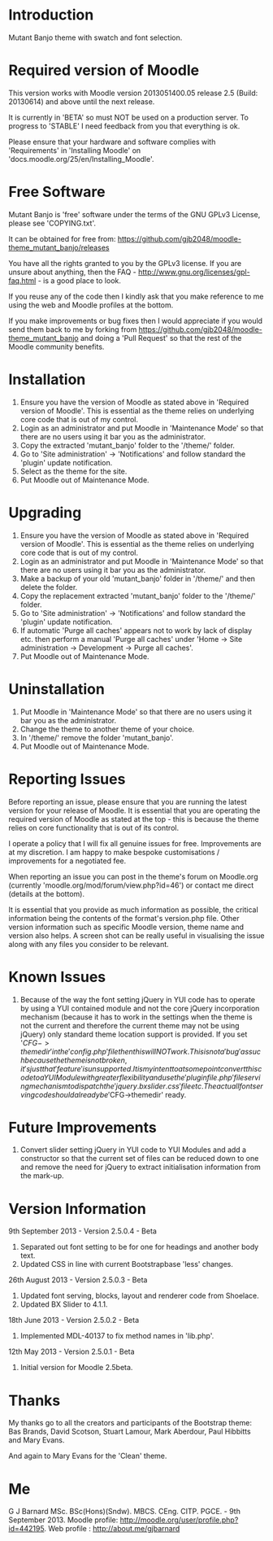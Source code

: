 Introduction
============
Mutant Banjo theme with swatch and font selection.

Required version of Moodle
==========================
This version works with Moodle version 2013051400.05 release 2.5 (Build: 20130614) and above until the next release.

It is currently in 'BETA' so must NOT be used on a production server.  To progress to 'STABLE' I need feedback from
you that everything is ok.

Please ensure that your hardware and software complies with 'Requirements' in 'Installing Moodle' on
'docs.moodle.org/25/en/Installing_Moodle'.

Free Software
=============
Mutant Banjo is 'free' software under the terms of the GNU GPLv3 License, please see 'COPYING.txt'.

It can be obtained for free from:
https://github.com/gjb2048/moodle-theme_mutant_banjo/releases

You have all the rights granted to you by the GPLv3 license.  If you are unsure about anything, then the
FAQ - http://www.gnu.org/licenses/gpl-faq.html - is a good place to look.

If you reuse any of the code then I kindly ask that you make reference to me using the web and Moodle profiles
at the bottom.

If you make improvements or bug fixes then I would appreciate if you would send them back to me by forking from
https://github.com/gjb2048/moodle-theme_mutant_banjo and doing a 'Pull Request' so that the rest of the
Moodle community benefits.

Installation
============
 1. Ensure you have the version of Moodle as stated above in 'Required version of Moodle'.  This is essential as the
    theme relies on underlying core code that is out of my control.
 2. Login as an administrator and put Moodle in 'Maintenance Mode' so that there are no users using it bar you as the administrator.
 3. Copy the extracted 'mutant_banjo' folder to the '/theme/' folder.
 4. Go to 'Site administration' -> 'Notifications' and follow standard the 'plugin' update notification.
 5. Select as the theme for the site.
 6. Put Moodle out of Maintenance Mode.

Upgrading
=========
 1. Ensure you have the version of Moodle as stated above in 'Required version of Moodle'.  This is essential as the
    theme relies on underlying core code that is out of my control.
 2. Login as an administrator and put Moodle in 'Maintenance Mode' so that there are no users using it bar you as the administrator.
 3. Make a backup of your old 'mutant_banjo' folder in '/theme/' and then delete the folder.
 4. Copy the replacement extracted 'mutant_banjo' folder to the '/theme/' folder.
 5. Go to 'Site administration' -> 'Notifications' and follow standard the 'plugin' update notification.
 6. If automatic 'Purge all caches' appears not to work by lack of display etc. then perform a manual 'Purge all caches'
   under 'Home -> Site administration -> Development -> Purge all caches'.
 7. Put Moodle out of Maintenance Mode.

Uninstallation
==============
 1. Put Moodle in 'Maintenance Mode' so that there are no users using it bar you as the administrator.
 2. Change the theme to another theme of your choice.
 3. In '/theme/' remove the folder 'mutant_banjo'.
 4. Put Moodle out of Maintenance Mode.

Reporting Issues
================
Before reporting an issue, please ensure that you are running the latest version for your release of Moodle.  It is essential
that you are operating the required version of Moodle as stated at the top - this is because the theme relies on core
functionality that is out of its control.

I operate a policy that I will fix all genuine issues for free.  Improvements are at my discretion.  I am happy to make bespoke
customisations / improvements for a negotiated fee. 

When reporting an issue you can post in the theme's forum on Moodle.org (currently 'moodle.org/mod/forum/view.php?id=46')
or contact me direct (details at the bottom).

It is essential that you provide as much information as possible, the critical information being the contents of the format's 
version.php file.  Other version information such as specific Moodle version, theme name and version also helps.  A screen shot
can be really useful in visualising the issue along with any files you consider to be relevant.

Known Issues
============
1.  Because of the way the font setting jQuery in YUI code has to operate by using a YUI contained module and not the core jQuery
    incorporation mechanism (because it has to work in the settings when the theme is not the current and therefore the current
    theme may not be using jQuery) only standard theme location support is provided.  If you set '$CFG->themedir' in the
    'config.php' file then this will NOT work.  This is not a 'bug' as such because the theme is not broken, it's just that
    'feature' is unsupported.  It is my intent to at some point convert this code to a YUI Module with greater flexibility and use
    the 'pluginfile.php' file serving mechanism to dispatch the 'jquery.bxslider.css' file etc.  The actuall font serving code
    should already be '$CFG->themedir' ready.

Future Improvements
===================
1.  Convert slider setting jQuery in YUI code to YUI Modules and add a constructor so that the current set of files can be reduced
    down to one and remove the need for jQuery to extract initialisation information from the mark-up.

Version Information
===================
9th September 2013 - Version 2.5.0.4 - Beta
  1.  Separated out font setting to be for one for headings and another body text.
  2.  Updated CSS in line with current Bootstrapbase 'less' changes.

26th August 2013 - Version 2.5.0.3 - Beta
  1.  Updated font serving, blocks, layout and renderer code from Shoelace.
  2.  Updated BX Slider to 4.1.1.

18th June 2013 - Version 2.5.0.2 - Beta
  1.  Implemented MDL-40137 to fix method names in 'lib.php'.

12th May 2013 - Version 2.5.0.1 - Beta
  1.  Initial version for Moodle 2.5beta.

Thanks
======
My thanks go to all the creators and participants of the Bootstrap theme:
Bas Brands, David Scotson, Stuart Lamour, Mark Aberdour, Paul Hibbitts and Mary Evans.

And again to Mary Evans for the 'Clean' theme.

Me
==
G J Barnard MSc. BSc(Hons)(Sndw). MBCS. CEng. CITP. PGCE. - 9th September 2013.
Moodle profile: http://moodle.org/user/profile.php?id=442195.
Web profile   : http://about.me/gjbarnard
